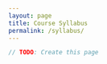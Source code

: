 ```yaml
---
layout: page
title: Course Syllabus
permalink: /syllabus/
---
```


```js
// TODO: Create this page
```
